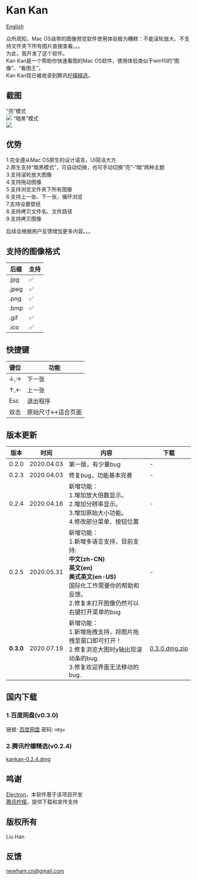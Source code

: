 # Kan Kan

[English](readme.md)  

众所周知，Mac OS自带的图像预览软件使用体验极为糟糕：不能滚轮放大、不支持文件夹下所有图片直接查看。。。  
为此，我开发了这个软件。  
Kan Kan是一个帮助你快速看图的Mac OS软件，使用体验类似于win10的“图像”、“看图王”。  
Kan Kan现已被收录到腾讯[柠檬精选](https://lemon.qq.com/lab/app/kankan.html)。

## 截图  
“亮”模式  
<img src="cap_3.png">
“暗黑”模式  
<img src="cap_4.png">

## 优势  
1.完全遵从Mac OS原生的设计语言，UI简洁大方  
2.原生支持“暗黑模式”，可自动切换，也可手动切换“亮”-“暗”两种主题  
3.支持滚轮放大图像  
4.支持拖动图像  
5.支持浏览文件夹下所有图像  
6.支持上一张、下一张，循环浏览  
7.支持设置壁纸  
8.支持拷贝文件名、文件路径  
9.支持拷贝图像  

后续会根据用户反馈增加更多内容。。。  

## 支持的图像格式
后缀|支持
---|---
.jpg|✅
.jpeg|✅
.png|✅
.bmp|✅
.gif|✅
.ico|✅

## 快捷键
键位|功能
---|---
↓,→|下一张
↑,←|上一张
Esc|退出程序
双击|原始尺寸↔适合页面



## 版本更新  
版本  |时间       |内容              |下载
-----|----------|------------------|----
0.2.0|2020.04.03|第一版，有少量bug    |-
0.2.3|2020.04.03|修复bug，功能基本完善 |-
0.2.4|2020.04.16|新增功能：<br>1.增加放大倍数显示。<br>2.增加分辨率显示。<br>3.增加原始大小功能。<br>4.修改部分菜单、按钮位置|-
0.2.5|2020.05.31|新增功能：<br>1.新增多语言支持，目前支持:<br>**中文(zh-CN)**<br>**英文(en)**<br>**美式英文(en-US)** <br>国际化工作需要你的帮助和反馈。<br>2.修复未打开图像仍然可以右键打开菜单的bug|-
**0.3.0**|2020.07.19|新增功能：<br>1.新增拖拽支持，将图片拖拽至窗口即可打开！<br>2.修复浏览大图时y轴出现滚动条的bug.<br>3.修复欢迎界面无法移动的bug.|[0.3.0.dmg.zip](https://github.com/newham/kankan/releases/download/v0.3.0/kankan-0.3.0.dmg.zip)

## 国内下载  

### 1.百度网盘(v0.3.0)
链接: [百度网盘](https://pan.baidu.com/s/1FvkOtgH3_jpC7EOhjQymIQ)  密码: `n0gv`

### 2.腾讯柠檬精选(v0.2.4)
[kankan-0.2.4.dmg](http://dlied6.qq.com/invc/xfspeed/qqpcmgr/module_update/kankan-0.2.4.dmg)

## 鸣谢  
[Electron](https://www.electronjs.org)，本软件基于该项目开发  
[腾讯柠檬](https://lemon.qq.com/lab/)，提供下载和宣传支持

## 版权所有  
Liu Han

## 反馈   
[newham.cn@gmail.com](mailto:newham.cn@gmail.com)  

